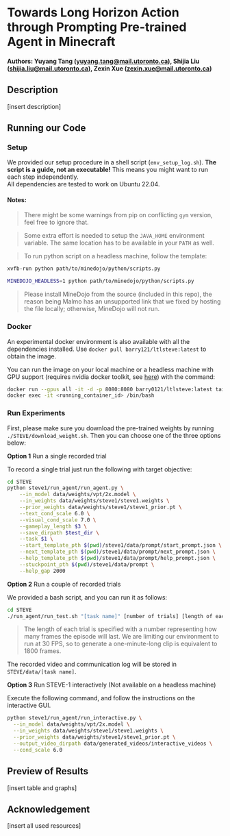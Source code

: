 # Towards Long Horizon Action through Prompting Pre-trained Agent in Minecraft

#### Authors: Yuyang Tang (yuyang.tang@mail.utoronto.ca), Shijia Liu (shijia.liu@mail.utoronto.ca), Zexin Xue (zexin.xue@mail.utoronto.ca)

## Description

[insert description]

<!-- Our Structure wil be more complicated, but this will do as a placeholder -->

## Running our Code

### Setup

We provided our setup procedure in a shell script (`env_setup_log.sh`). 
**The script is a guide, not an executable!** This means you might want to run each step independently.  
All dependencies are tested to work on Ubuntu 22.04.

#### Notes:

> There might be some warnings from pip on conflicting `gym` version, feel free to ignore that.

> Some extra effort is needed to setup the `JAVA_HOME` environment variable. The same location has to be available in your `PATH` as well.

> To run python script on a headless machine, follow the template:

```bash
xvfb-run python path/to/minedojo/python/scripts.py

MINEDOJO_HEADLESS=1 python path/to/minedojo/python/scripts.py
```

> Please install MineDojo from the source (included in this repo), the reason being Malmo has an unsupported link that we fixed by hosting the file locally; otherwise, MineDojo will not run.

### Docker

An experimental docker environment is also available with all the dependencies installed. Use `docker pull barry121/ltlsteve:latest` to obtain the image.

You can run the image on your local machine or a headless machine with GPU support (requires nvidia docker toolkit, see [here](https://docs.nvidia.com/datacenter/cloud-native/container-toolkit/latest/install-guide.html)) with the command:

```bash
docker run --gpus all -it -d -p 8080:8080 barry0121/ltlsteve:latest tail -f /dev/null
docker exec -it <running_container_id> /bin/bash
```

### Run Experiments

First, please make sure you download the pre-trained weights by running `./STEVE/download_weight.sh`. Then you can choose one of the three options below: 

**Option 1** Run a single recorded trial

To record a single trial just run the following with target objective: 

```bash
cd STEVE
python steve1/run_agent/run_agent.py \
    --in_model data/weights/vpt/2x.model \
    --in_weights data/weights/steve1/steve1.weights \
    --prior_weights data/weights/steve1/steve1_prior.pt \
    --text_cond_scale 6.0 \
    --visual_cond_scale 7.0 \
    --gameplay_length $3 \
    --save_dirpath $test_dir \
    --task $1 \
    --start_template_pth $(pwd)/steve1/data/prompt/start_prompt.json \
    --next_template_pth $(pwd)/steve1/data/prompt/next_prompt.json \
    --help_template_pth $(pwd)/steve1/data/prompt/help_prompt.json \
    --stuckpoint_pth $(pwd)/steve1/data/prompt \
    --help_gap 2000 
```

**Option 2** Run a couple of recorded trials

We provided a bash script, and you can run it as follows: 

```bash
cd STEVE
./run_agent/run_test.sh "[task name]" [number of trials] [length of each trial] 
```
> The length of each trial is specified with a number representing how many frames the episode will last. We are limiting our environment to run at 30 FPS, so to generate a one-minute-long clip is equivalent to 1800 frames. 

The recorded video and communication log will be stored in `STEVE/data/[task name]`. 

**Option 3** Run STEVE-1 interactively (Not available on a headless machine) 

Execute the following command, and follow the instructions on the interactive GUI. 

```bash
python steve1/run_agent/run_interactive.py \
  --in_model data/weights/vpt/2x.model \
  --in_weights data/weights/steve1/steve1.weights \
  --prior_weights data/weights/steve1/steve1_prior.pt \
  --output_video_dirpath data/generated_videos/interactive_videos \
  --cond_scale 6.0
```


## Preview of Results

[insert table and graphs]

## Acknowledgement

[insert all used resources]
